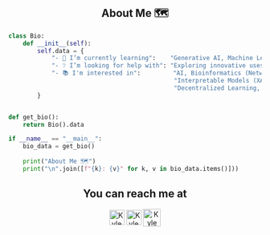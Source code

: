 <h2 align="center">About Me 🗺️</h2> 

```Python
class Bio:
    def __init__(self):
        self.data = {
            "- 🌱 I’m currently learning":    "Generative AI, Machine Learning, and Neuro-inspired AI",
            "- ❔ I’m looking for help with": "Exploring innovative uses of ML in bioinformatics and AI",
            "- 📚 I'm interested in":         "AI, Bioinformatics (Network Motifs), Radiogenomics, "
                                              "Interpretable Models (XAI), Generative Models, "
                                              "Decentralized Learning, Mathematics!"
        }


def get_bio():
    return Bio().data

if __name__ == "__main__":
    bio_data = get_bio()
    
    print("About Me 🗺️")
    print("\n".join([f"{k}: {v}" for k, v in bio_data.items()]))
```
<h2 align="center">You can reach me at </h2>

<p align="center" style="border-bottom: none; box-shadow: none;">
	<a href="https://www.linkedin.com/in/kyle-c-lai/" style="text-decoration: none; outline: none; border: none; box-shadow: none;">
		<img src="https://upload.wikimedia.org/wikipedia/commons/8/81/LinkedIn_icon.svg" alt="Kyle Lai's LinkedIn Profile" 
			height="30" width="30" style="display:inline-block; border: none; border-bottom: none; vertical-align: middle; box-shadow: none;"></a>
	<a href="mailto:kcklaius@gmail.com" style="text-decoration: none; outline: none; border: none; box-shadow: none;">
		<img src="https://upload.wikimedia.org/wikipedia/commons/7/7e/Gmail_icon_%282020%29.svg" alt="Kyle Lai's Gmail" 
			height="30" width="30" style="display:inline-block; border: none; border-bottom: none; vertical-align: middle; box-shadow: none;"></a>
	<a href="https://hub.docker.com/u/kyleclai" style="text-decoration: none; outline: none; border: none; box-shadow: none;">
		<img src="https://upload.wikimedia.org/wikipedia/commons/a/a7/Docker-svgrepo-com.svg" alt="Kyle Lai's dockerhub Profile" 
			height="35" width="35" style="display:inline-block; border: none; border-bottom: none; vertical-align: middle; box-shadow: none;"></a>
</p>
